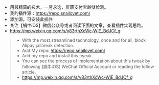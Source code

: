 * 用最精简的技术，一劳永逸，屏蔽支付宝越狱检测。
* 我的插件源：https://repo.snailovet.com/
* 添加源，可安装此插件
* 关注【蜗牛iOS】微信公众号或者阅读下面的文章，查看插件实现思路。
* https://mp.weixin.qq.com/s/v83rthXcWc-WiE_BdJCf_g


> * With the most streamlined technology, once and for all, block Alipay jailbreak detection. 
> * Add My repo: https://repo.snailovet.com/
> * Add my repo and install this tweak
> * You can see the process of implementation about this tweak by following [蜗牛iOS] WeChat Official Account or reading the follow article.
> * https://mp.weixin.qq.com/s/v83rthXcWc-WiE_BdJCf_g

